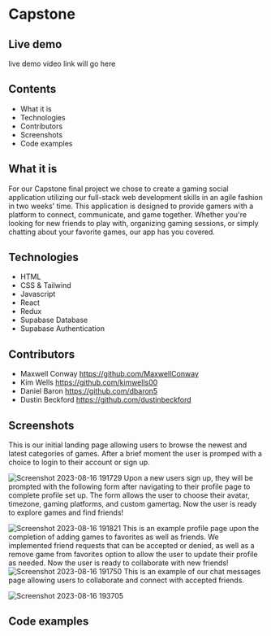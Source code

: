 # Capstone
## Live demo 
live demo video link will go here 

## Contents
* What it is
* Technologies
* Contributors
* Screenshots
* Code examples

## What it is
For our Capstone final project we chose to create a gaming social application utilizing our full-stack web development skills in an agile fashion in two weeks' time.
This application is designed to provide gamers with a platform to connect, communicate, and game together. Whether you're looking for new friends to play with, organizing gaming sessions, or simply chatting about your favorite games, our app has you covered.
## Technologies
* HTML
* CSS & Tailwind 
* Javascript
* React
* Redux
* Supabase Database
* Supabase Authentication

## Contributors
* Maxwell Conway https://github.com/MaxwellConway
* Kim Wells https://github.com/kimwells00 
* Daniel Baron https://github.com/dbaron5
* Dustin Beckford https://github.com/dustinbeckford

## Screenshots
This is our initial landing page allowing users to browse the newest and latest categories of games. After a brief moment the user is promped with a choice to login to their account or sign up.

![Screenshot 2023-08-16 191729](https://github.com/August-2023-Capstone/Capstone/assets/130780040/bd8520a9-d608-4d4f-b536-b7a255da0ee1)
Upon a new users sign up, they will be prompted with the following form after navigating to their profile page to complete profile set up. The form allows the user to choose their avatar, timezone, gaming platforms, and custom gamertag.
Now the user is ready to explore games and find friends!

![Screenshot 2023-08-16 191821](https://github.com/August-2023-Capstone/Capstone/assets/130780040/5fc55a63-d5bc-4fd9-9a9f-88978e0fabf4)
This is an example profile page upon the completion of adding games to favorites as well as friends. We implemented friend requests that can be accepted or denied, as well as a remove game from favorites option to allow the user to update their profile as needed.
Now the user is ready to collaborate with new friends!
![Screenshot 2023-08-16 191750](https://github.com/August-2023-Capstone/Capstone/assets/130780040/e7bb081f-af8e-46de-a006-d85034536547)
This is an example of our chat messages page allowing users to collaborate and connect with accepted friends.


![Screenshot 2023-08-16 193705](https://github.com/August-2023-Capstone/Capstone/assets/130780040/73eb54bf-f071-4e63-a328-da485fdbc805)
## Code examples




